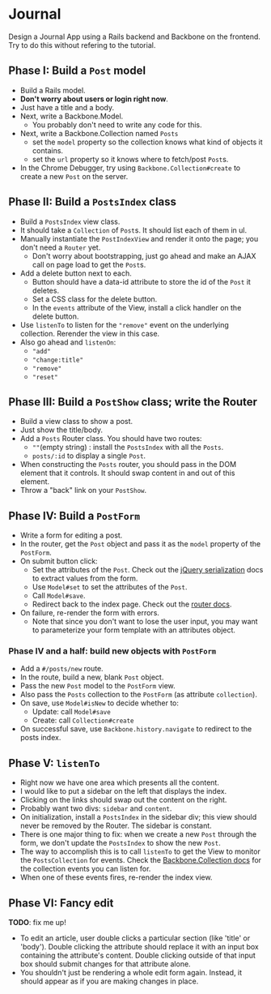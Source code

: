 # Journal

Design a Journal App using a Rails backend and Backbone on the
frontend. Try to do this without refering to the tutorial.

## Phase I: Build a `Post` model

* Build a Rails model.
* **Don't worry about users or login right now**.
* Just have a title and a body.
* Next, write a Backbone.Model.
    * You probably don't need to write any code for this.
* Next, write a Backbone.Collection named `Posts`
    * set the `model` property so the collection knows what kind of
      objects it contains.
    * set the `url` property so it knows where to fetch/post `Post`s.
* In the Chrome Debugger, try using `Backbone.Collection#create` to
  create a new `Post` on the server.

## Phase II: Build a `PostsIndex` class

* Build a `PostsIndex` view class.
* It should take a `Collection` of `Post`s. It should list each of
  them in ul.
* Manually instantiate the `PostIndexView` and render it onto the
  page; you don't need a `Router` yet.
    * Don't worry about bootstrapping, just go ahead and make an AJAX
      call on page load to get the `Post`s.
* Add a delete button next to each.
    * Button should have a data-id attribute to store the id of the
      `Post` it deletes.
    * Set a CSS class for the delete button.
    * In the `events` attribute of the View, install a click handler
      on the delete button.
* Use `listenTo` to listen for the `"remove"` event on the
  underlying collection. Rerender the view in this case.
* Also go ahead and `listenOn`:
    * `"add"`
    * `"change:title"`
    * `"remove"`
    * `"reset"`

## Phase III: Build a `PostShow` class; write the Router

* Build a view class to show a post.
* Just show the title/body.
* Add a `Posts` Router class. You should have two routes:
    * `""`(empty string) : install the `PostsIndex` with all the `Posts`.
    * `posts/:id` to display a single `Post`.
* When constructing the `Posts` router, you should pass in the DOM
  element that it controls. It should swap content in and out of this
  element.
* Throw a "back" link on your `PostShow`.

## Phase IV: Build a `PostForm`

* Write a form for editing a post.
* In the router, get the `Post` object and pass it as the `model`
  property of the `PostForm`.
* On submit button click:
    * Set the attributes of the `Post`. Check out the
      [jQuery serialization][jquery-serialize] docs to extract values
      from the form.
    * Use `Model#set` to set the attributes of the `Post`.
    * Call `Model#save`.
    * Redirect back to the index page. Check out the
      [router docs][router-docs].
* On failure, re-render the form with errors.
    * Note that since you don't want to lose the user input, you may
      want to parameterize your form template with an attributes
      object.

[jquery-serialize]: https://github.com/appacademy/js-curriculum/blob/master/client-side-js/ajax-remote-forms.md
[router-docs]: http://backbonejs.org/#Router-navigate

### Phase IV and a half: build new objects with `PostForm`

* Add a `#/posts/new` route.
* In the route, build a new, blank `Post` object.
* Pass the new `Post` model to the `PostForm` view.
* Also pass the `Posts` collection to the `PostForm` (as attribute
  `collection`).
* On save, use `Model#isNew` to decide whether to:
    * Update: call `Model#save`
    * Create: call `Collection#create`
* On successful save, use `Backbone.history.navigate` to redirect to
  the posts index.

## Phase V: `listenTo`

* Right now we have one area which presents all the content.
* I would like to put a sidebar on the left that displays the index.
* Clicking on the links should swap out the content on the right.
* Probably want two divs: `sidebar` and `content`.
* On initialization, install a `PostsIndex` in the sidebar div;
  this view should never be removed by the Router. The sidebar is
  constant.
* There is one major thing to fix: when we create a new `Post` through
  the form, we don't update the `PostsIndex` to show the new
  `Post`.
* The way to accomplish this is to call `listenTo` to get the View to
  monitor the `PostsCollection` for events. Check the
  [Backbone.Collection docs][backbone-collection] for the collection
  events you can listen for.
* When one of these events fires, re-render the index view.

[backbone-collection]: http://backbonejs.org/#Collection

## Phase VI: Fancy edit

**TODO**: fix me up!

* To edit an article, user double clicks a particular section
  (like 'title' or 'body'). Double clicking the attribute should
  replace it with an input box containing the attribute's
  content. Double clicking outside of that input box should
  submit changes for that attribute alone.
* You shouldn't just be rendering a whole edit form
  again. Instead, it should appear as if you are making changes
  in place.
